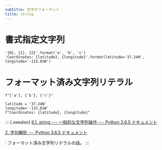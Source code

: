 ```yaml
---
subtitle: 文字のフォーマット
title: string
---
```


書式指定文字列
==============

``` {.python}
'{0}, {1}, {2}'.format('a', 'b', 'c')
'Coordinates: {latitude}, {longitude}'.format(latitude='37.24N', longitude='-115.81W')
```

フォーマット済み文字列リテラル
==============================

``` {.python}
f"{'a'}, {'b'}, {'c'}"

latitude = '37.24N'
longitude='-115.81W'
f"Coordinates: {latitude}, {longitude}"
```

::: {.seealso}
[6.1. string --- 一般的な文字列操作 --- Python 3.6.5
ドキュメント](https://docs.python.jp/3/library/string.html)

[2. 字句解析 --- Python 3.6.5 ドキュメント](https://docs.python.jp/3/reference/lexical_analysis.html#f-strings)

:   フォーマット済み文字列リテラルの話。
:::
